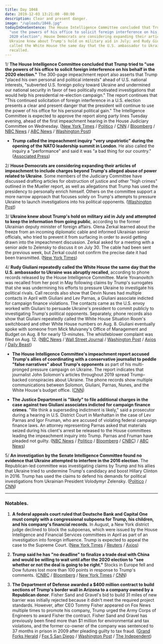 ```yaml
---
title: Day 1048
date: 2019-12-03 13:21:00 -08:00
description: Clear and present danger.
image: "/uploads/1048.jpg"
todayInOneSentence: The House Intelligence Committee concluded that Trump tried to
  "use the powers of his office to solicit foreign interference on his behalf in the
  2020 election"; House Democrats are considering expanding their articles of impeachment;
  Ukraine knew about Trump's hold on military aid in July; and Rudy Giuliani repeatedly
  called the White House the same day that the U.S. ambassador to Ukraine was abruptly
  recalled.
---
```


1/ **The House Intelligence Committee concluded that Trump tried to "use the powers of his office to solicit foreign interference on his behalf in the 2020 election."** The 300-page impeachment report also asserts that Trump "placed his own personal and political interests"  ahead of U.S. national interests, "subverted U.S. foreign policy toward Ukraine and undermined our national security in favor of two politically motivated investigations that would help his presidential re-election campaign." The report continues that "This continued solicitation of foreign interference in a U.S. election presents a clear and present danger that the president will continue to use the power of his office for his personal political gain."  The Intelligence Committee is expected to approve the report along party lines Tuesday evening, ahead of the first impeachment hearing in the House Judiciary Committee on Wednesday. ([New York Times](https://www.nytimes.com/2019/12/03/us/politics/impeachment-trump-intelligence-committee.html) / [Politico](https://www.politico.com/news/2019/12/03/trump-abused-power-of-presidency-dems-conclude-in-impeachment-report-074924) / [CNN](https://www.cnn.com/2019/12/03/politics/house-intelligence-committee-report/index.html) / [Bloomberg](https://www.bloomberg.com/news/articles/2019-12-03/trump-compromised-security-abused-office-house-report-says?srnd=premium) / [NBC News](https://www.nbcnews.com/politics/trump-impeachment-inquiry/democrats-impeachment-report-cites-trump-obstruction-withholding-aid-warns-grave-n1094341) / [ABC News](https://abcnews.go.com/Politics/impeachment-report-details-scheme-trump-pressure-ukraine-benefit/story?id=67467779) / [Washington Post](https://www.washingtonpost.com/politics/impeachment-hearings-live-updates/2019/12/03/50fec098-15ba-11ea-8406-df3c54b3253e_story.html))

* **Trump called the impeachment inquiry "very unpatriotic" during the opening of the NATO leadership summit in London**. He also called the inquiry a "performance" and said it was "a bad thing for our country." ([Associated Press](https://apnews.com/ad95d35c2a608bd3ecd6ae87bf2e1ba2))

2/ **House Democrats are considering expanding their articles of impeachment to include charges beyond Trump's alleged abuse of power related to Ukraine**. Some members of the Judiciary Committee have discussed drafting articles for obstruction of justice and other "high crimes" outlined in the Mueller report, as well as allegations that Trump has used the presidency to personally enrich himself. Others on the committee support a more narrow approach that focuses solely on Trump's attempts to pressure Ukraine to launch investigations into his political opponents. ([Washington Post](https://www.washingtonpost.com/politics/democrats-quietly-debate-expanding-impeachment-articles-beyond-ukraine/2019/12/02/da84e00a-1537-11ea-bf81-ebe89f477d1e_story.html))

3/ **Ukraine knew about Trump's hold on military aid in July and attempted to keep the information from going public**, according to the former Ukrainian deputy minister of foreign affairs. Olena Zerkal learned about the freeze from an incoming diplomatic cable and informed Ukrainian senior officials, who tried to prevent it from surfacing in order to avoid getting drawn into the impeachment discussion. Zerkal asked for a meeting with a senior aide to Zelensky to discuss it on July 30. The cable had been sent the previous week, but Zerkal could not confirm the precise date it had been transmitted. ([New York Times](https://www.nytimes.com/2019/12/03/world/europe/ukraine-impeachment-military-aid.html))

4/ **Rudy Giuliani repeatedly called the White House the same day that the U.S. ambassador to Ukraine was abruptly recalled**, according to phone records released by the House Intelligence Committee. Marie Yovanovitch was recalled from her post in May following claims by Trump's surrogates that she was undermining his efforts to pressure Ukraine to investigate his political rivals. Call records also show that Devin Nunes had multiple contacts in April with Giuliani and Lev Parnas, a Giuliani associate indicted for campaign finance violations. The contacts came as the U.S. envoy worked with Giuliani to persuade Ukraine's president to commit publicly to investigating Trump's political opponents. Separately, phone records also show that Giuliani repeatedly called the White House Situation Room's switchboard and other White House numbers on Aug. 8. Giuliani eventually spoke with someone from Mick Mulvaney's Office of Management and Budget on Aug. 8 for nearly 13-minutes. The whistleblower complaint was filed on Aug. 12. ([NBC News](https://www.nbcnews.com/politics/donald-trump/giuliani-mystery-phone-calls-texts-uncovered-democrats-impeachment-report-n1095086) / [Wall Street Journal](https://www.wsj.com/articles/report-reveals-call-records-between-giuliani-white-house-and-nunes-11575409448) / [Washington Post](https://www.washingtonpost.com/politics/impeachment-hearings-live-updates/2019/12/03/50fec098-15ba-11ea-8406-df3c54b3253e_story.html) / [Axios](https://www.axios.com/devin-nunes-lev-parnas-rudy-giuliani-ukraine-a2193934-f4ae-48de-a3c9-8750a306812b.html) / [Daily Beast](https://www.thedailybeast.com/impeachment-investigators-got-rudys-phone-recordsand-theyre-quite-revealing))

* **The House Intelligence Committee's impeachment report accused Trump's allies of coordinating with a conservative journalist to peddle "false narratives" about Trump's opponents** as part of his multi-pronged pressure campaign on Ukraine. The report indicates that journalist John Solomon's articles throughout 2019 spread Trump-backed conspiracies about Ukraine. The phone records show multiple communications between Solomon, Giuliani, Parnas, Nunes, and the White House's budget office. ([CNN](https://www.cnn.com/2019/12/03/politics/intelligence-report-phone-records-devin-nunes/))

* **The Justice Department is "likely" to file additional charges in the case against two Giuliani associates indicted for campaign finance crimes**. "We think a superseding indictment is likely," said a prosecutor during a hearing in U.S. District Court in Manhattan in the case of Lev Parnas and Igor Fruman, who are accused of violating federal campaign finance laws. An attorney representing Parnas asked that materials seized during his client's arrest be released to the House committees leading the impeachment inquiry into Trump. Parnas and Fruman have pleaded not guilty. ([NBC News](https://www.nbcnews.com/politics/justice-department/prosecutor-says-new-charges-likely-case-against-rudy-giuliani-associates-n1094506) / [Politico](https://www.politico.com/states/new-york/albany/story/2019/12/02/new-charges-likely-in-case-against-giuliani-associates-1230238) / [Bloomberg](https://www.bloomberg.com/news/articles/2019-12-02/u-s-likely-to-bring-new-charges-in-giuliani-allies-case) / [CNBC](https://www.cnbc.com/2019/12/02/new-criminal-charges-likely-in-case-of-rudy-giuliani-associates.html)) / [ABC News](https://abcnews.go.com/Politics/lawyer-giuliani-associate-petitions-court-release-documents-recordings/story?id=67446948))

5/ **An investigation by the Senate Intelligence Committee found no evidence that Ukraine attempted to interfere in the 2016 election**. The Republican-led committee was investigating claims by Trump and his allies that Ukraine tried to undermine Trump's candidacy and boost Hillary Clinton in 2016. Trump has used the claims to defend his demands for political investigations from Ukrainian President Volodymyr Zelensky. ([Politico](https://www.politico.com/news/2019/12/02/senate-panel-ukraine-election-interference-074796) / [CNN](https://www.cnn.com/2019/12/02/politics/senate-intelligence-ukraine-2016-election/index.html))

---

### Notables.

1. **A federal appeals court ruled that Deutsche Bank and Capital One must comply with a congressional subpoena for Trump, his children, and his company's financial records**. In August, a New York district judge declined to block the subpoenas, which were issued by the House Intelligence and Financial Services committees in April as part of an investigation into foreign influence. Trump is expected to appeal the case to the Supreme Court. ([New York Times](https://www.nytimes.com/2019/12/03/business/trump-deutsche-bank-subpoena.html) / [Reuters](https://www.reuters.com/article/us-usa-trump-banks-idUSKBN1Y71V0) / [Axios](https://www.axios.com/trump-financial-records-subpoena-deutsche-bank-8ad4507e-aa16-4641-ae5f-5dbc022cb030.html))

2. **Trump said he has "no deadline" to finalize a trade deal with China and would be willing to wait until after the 2020 election to "see whether or not the deal is going to be right."** Stocks in Europe fell and Dow futures lost more than 100 points in response to Trump's comments. ([CNBC](https://www.cnbc.com/2019/12/03/trump-says-it-might-be-better-to-wait-until-after-2020-election-for-a-china-deal.html) / [Bloomberg](https://www.bloomberg.com/news/articles/2019-12-03/trump-says-no-deadline-for-china-deal-may-come-after-election) / [New York Times](https://www.nytimes.com/2019/12/03/business/economy/trump-china-trade.html) / [CNN](https://www.cnn.com/2019/12/03/investing/dow-stock-market-today/index.html))

3. **The Department of Defense awarded a $400 million contract to build sections of Trump's border wall in Arizona to a company owned by a Republican donor**. Fisher Sand and Gravel's bid to build 31 miles of new barrier was initially rejected because it didn't meet the required project standards. However, after CEO Tommy Fisher appeared on Fox News multiple times to promote his company, Trump urged the Army Corps of Engineers to award Fisher the contract. Fisher Sand and Gravel has previously been fined more than $1 million for environmental and tax violations, and the former co-owner of the company was sentenced to 37 months in prison in 2009 after pleading guilty to tax fraud. ([Grand Forks Herald](https://www.grandforksherald.com/news/government-and-politics/4801023-Dickinson-company-gets-massive-contract-to-build-part-of-border-wall) / [Fox 5 San Diego](https://fox5sandiego.com/2019/12/02/construction-company-building-private-wall-for-group-with-trump-ties-wins-government-contract/) / [Washington Post](https://www.washingtonpost.com/immigration/north-dakota-company-that-trump-touted-gets-400-million-border-wall-contract/2019/12/02/9c661132-1568-11ea-bf81-ebe89f477d1e_story.html) / [The Independent](https://www.independent.co.uk/news/world/americas/us-politics/trump-border-wall-contract-fox-news-republican-donor-fisher-sand-gravel-arizona-a9230346.html))